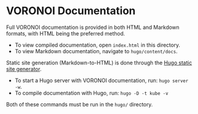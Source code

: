 # VORONOI Documentation

Full VORONOI documentation is provided in both HTML and Markdown formats,
with HTML being the preferred method.

* To view compiled documentation, open `index.html` in this directory.
* To view Markdown documentation, navigate to `hugo/content/docs`.

Static site generation (Markdown-to-HTML) is done through the [Hugo static site generator](https://gohugo.io).

* To start a Hugo server with VORONOI documentation, run: `hugo server -w`.
* To compile documentation with Hugo, run: `hugo -D -t kube -v`

Both of these commands must be run in the `hugo/` directory.